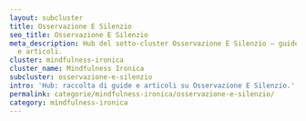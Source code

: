 ```yaml
---
layout: subcluster
title: Osservazione E Silenzio
seo_title: Osservazione E Silenzio
meta_description: Hub del sotto-cluster Osservazione E Silenzio — guide essenziali
  e articoli.
cluster: mindfulness-ironica
cluster_name: Mindfulness Ironica
subcluster: osservazione-e-silenzio
intro: 'Hub: raccolta di guide e articoli su Osservazione E Silenzio.'
permalink: categorie/mindfulness-ironica/osservazione-e-silenzio/
category: mindfulness-ironica
---
```


